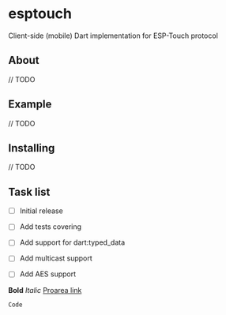 # esptouch
Client-side (mobile) Dart implementation for ESP-Touch protocol

## About
// TODO

## Example
// TODO

## Installing
// TODO

## Task list
- [ ] Initial release
- [ ] Add tests covering
- [ ] Add support for dart:typed_data
- [ ] Add multicast support
- [ ] Add AES support


**Bold**
*Italic*
[Proarea link](https://proarea.co/)
```
Code
```